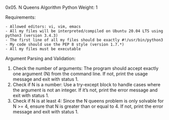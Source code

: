 0x05. N Queens
Algorithm
Python
 Weight: 1


Requirements:

    - Allowed editors: vi, vim, emacs
    - All my files will be interpreted/compiled on Ubuntu 20.04 LTS using python3 (version 3.4.3)
    - The first line of all my files should be exactly #!/usr/bin/python3
    - My code should use the PEP 8 style (version 1.7.*)
    - All my files must be executable



Argument Parsing and Validation:

1. Check the number of arguments: The program should accept exactly one argument (N) from the command line. If not, print the usage message and exit with status 1.
2. Check if N is a number: Use a try-except block to handle cases where the argument is not an integer. If it’s not, print the error message and exit with status 1.
3. Check if N is at least 4: Since the N queens problem is only solvable for N >= 4, ensure that N is greater than or equal to 4. If not, print the error message and exit with status 1.